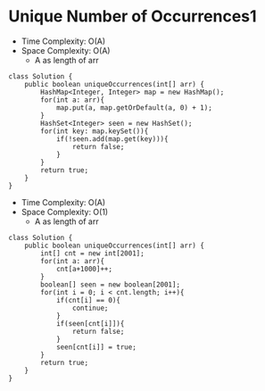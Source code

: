 # Unique Number of Occurrences1

- Time Complexity: O(A)
- Space Complexity: O(A)
  - A as length of arr

```
class Solution {
    public boolean uniqueOccurrences(int[] arr) {
        HashMap<Integer, Integer> map = new HashMap();
        for(int a: arr){
            map.put(a, map.getOrDefault(a, 0) + 1);
        }
        HashSet<Integer> seen = new HashSet();
        for(int key: map.keySet()){
            if(!seen.add(map.get(key))){
                return false;
            }
        }
        return true;
    }
}
```

- Time Complexity: O(A)
- Space Complexity: O(1)
  - A as length of arr

```
class Solution {
    public boolean uniqueOccurrences(int[] arr) {
        int[] cnt = new int[2001];
        for(int a: arr){
            cnt[a+1000]++;
        }
        boolean[] seen = new boolean[2001];
        for(int i = 0; i < cnt.length; i++){
            if(cnt[i] == 0){
                continue;
            }
            if(seen[cnt[i]]){
                return false;
            }
            seen[cnt[i]] = true;
        }
        return true;
    }
}
```
